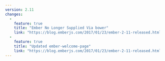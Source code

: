 ```yaml
---
version: 2.11
changes:
  - 
    feature: true
    title: "Ember No Longer Supplied Via bower"
    link: "https://blog.emberjs.com/2017/01/23/ember-2-11-released.html"
  - 
    feature: true
    title: "Updated ember-welcome-page"
    link: "https://blog.emberjs.com/2017/01/23/ember-2-11-released.html"
---
```


